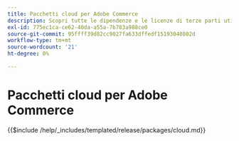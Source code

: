 ```yaml
---
title: Pacchetti cloud per Adobe Commerce
description: Scopri tutte le dipendenze e le licenze di terze parti utilizzate in Adobe Commerce.
exl-id: 775ec1ca-ce62-40da-a55a-7b783a988ce0
source-git-commit: 95ffff39d82cc9027fa633dffedf15193040802d
workflow-type: tm+mt
source-wordcount: '21'
ht-degree: 0%

---
```


# Pacchetti cloud per Adobe Commerce

{{$include /help/_includes/templated/release/packages/cloud.md}}
